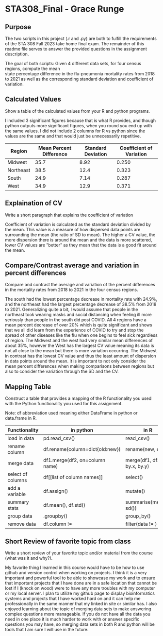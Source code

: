 # STA308_Final - Grace Runge 

## Purpose 

The two scripts in this project (.r and .py) are both to fulfill the requirements 
of the STA 308 Fall 2023 take home final exam. The remainder of this readme
file serves to answer the provided questions in the assignment description.

The goal of both scripts: 
  Given 4 different data sets, for four census regions, compute the mean  
  state percentage difference in the flu-pneumonia mortality 
  rates from 2018 to 2021 as well as the corresponding standard deviation 
  and coefficient of variation. 
    

## Calculated Values 
Show a table of the calculated values from your R and python programs.

I included 3 significant figures because that is what R provides, and though 
python outputs more significant figures, when you round you end up with the same 
values. I did not include 2 columns for R vs python since the values are the same
and that would just be unnecessarily repetitive.


| Region     | Mean Percent Difference | Standard Deviation  | Coefficient of Variation |
|------------|-------------------------|---------------------|--------------------------| 
| Midwest    | 35.7                    | 8.92                | 0.250                    |
| Northeast  | 38.5                    | 12.4                | 0.323                    | 
| South      | 24.9                    | 7.14                | 0.287                    |
| West       | 34.9                    | 12.9                | 0.371                    | 


## Explaination of CV 
Write a short paragraph that explains the coefficient of variation

Coefficient of variation is calculated as the standard deviation divided 
by the mean. This value is a measure of how dispersed data points are 
surrounding the mean (the ratio of SD to mean). The higher a CV value, the 
more dispersion there is around the mean and the data is more scattered, lower 
CV values are "better" as they mean that the data is a good fit around the mean.

## Compare/Contrast average and variation in percent differences 
Compare and contrast the average and variation of the percent differences 
in the mortality rates from 2018 to 2021 in the four census regions.

The south had the lowest percentage decrease in mortality rate with 24.9%, 
and the northeast had the largest percentage decrease of 38.5% from 2018 to 
2021. Generalizing quite a bit, I would assume that people in the northeast 
took wearing masks and social distancing when feeling ill more seriously than 
people in the south did post COVID. All 4 regions have a mean percent decrease 
of over 20% which is quite significant and shows that we all did learn from the 
experience of COVID to try and stop the spread of other diseases like the flu 
when one begins to feel sick regardless of region. The Midwest and the west had 
very similar mean differences of about 35%, however the West has the largest CV 
value meaning its data is not all close to the mean but there is more variation
occurring. The Midwest in contrast has the lowest CV value and thus the least 
amount of dispersion in data points around the mean. It is important to not only 
consider the mean percent differences when making comparisons between regions 
but also to consider the variation through the SD and the CV.


## Mapping Table 
Construct a table that provides a mapping of the R functionality 
you used with the Python functionality you used for this assignment.

Note: df abbreviation used meaning either DataFrame in python or 
data.frame in R.


| Functionality      | in python                       | in R                        |
|--------------------|---------------------------------|-----------------------------|
| load in data       | pd.read_csv()                   | read_csv()                  | 
| rename column      | df.rename(column=dict{old:new}) | rename(new, old)            |
| merge data         | df1.merge(df2, on=column name)  | merge(df1, df2, by.x, by.y) |
| select df columns  | df[[list of column names]]      | select()                    |
| add a variable     | df.assign()                     | mutate()                    |
| summary stats      | df.mean(), df.std()             | summarise(mean(), sd())     |
| group data         | .groupby()                      | group_by()                  |
| remove data        | df.column !=                    | filter(data != )            | 


## Short Review of favorite topic from class 
Write a short review of your favorite topic and/or material 
from the course (what was it and why?). 

My favorite thing I learned in this course would have to be how to use 
github and version control when working on projects. I think it is a very important 
and powerful tool to be able to showcase my work and to ensure that important 
projects that I have done are in a safe location that cannot be lost if I (knock 
on wood) were to have any more troubles with my computer or my local server. I 
plan to utilize my github page to display bioinformatics systems and projects that 
I have worked hard on and it can help me professionally in the same manner that 
my linked in site or similar has. I also enjoyed learning about the topic of merging
data sets to make answering complex questions more manageable. If you do not have 
all the data you need in one place it is much harder to work with or answer specific 
questions you may have, so merging data sets in both R and python will be tools 
that I am sure I will use in the future. 










